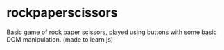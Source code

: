 # rockpaperscissors
Basic game of rock paper scissors, played using buttons with some basic DOM manipulation. (made to learn js)
